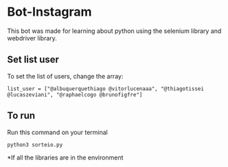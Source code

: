 # Bot-Instagram
This bot was made for learning about python using the selenium library and webdriver library.

## Set list user
To set the list of users, change the array:
```
list_user = ["@albuquerquethiago @vitorlucenaaa", "@thiagotissei @lucaszeviani", "@raphaelcogo @brunofigfre"]
```

## To run 
Run this command on your terminal
```
python3 sorteio.py
```
*If all the libraries are in the environment 